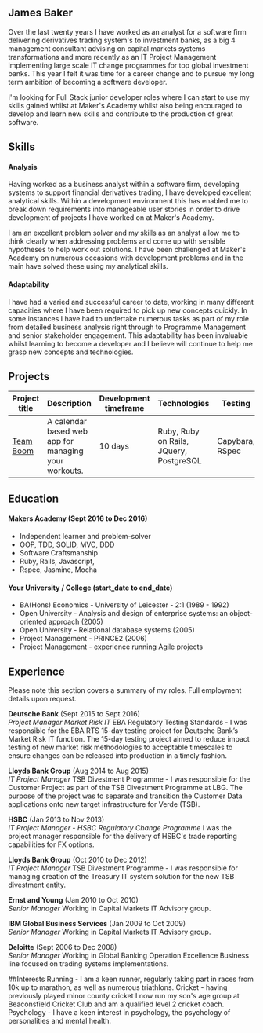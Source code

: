 ## James Baker

Over the last twenty years I have worked as an analyst for a software firm delivering derivatives trading system's to investment banks, as a big 4 management consultant advising on capital markets systems transformations and more recently as an IT Project Management implementing large scale IT change programmes for top global investment banks. This year I felt it was time for a career change and to pursue my long term ambition of becoming a software developer.

I'm looking for Full Stack junior developer roles where I can start to use my skills gained whilst at Maker's Academy whilst also being encouraged to develop and learn new skills and contribute to the production of great software.

## Skills

#### Analysis

Having worked as a business analyst within a software firm, developing systems to support financial derivatives trading, I have developed excellent analytical skills. Within a development environment this has enabled me to break down requirements into manageable user stories in order to drive development of projects I have worked on at Maker's Academy.

I am an excellent problem solver and my skills as an analyst allow me to think clearly when addressing problems and come up with sensible hypotheses to help work out solutions.  I have been challenged at Maker's Academy on numerous occasions with development problems and in the main have solved these using my analytical skills.

#### Adaptability

I have had a varied and successful career to date, working in many different capacities where I have been required to pick up new concepts quickly. In some instances I have had to undertake numerous tasks as part of my role from detailed business analysis right through to Programme Management and senior stakeholder engagement.  This adaptability has been invaluable whilst learning to become a developer and I believe will continue to help me grasp new concepts and technologies.

## Projects

Project title  | Description  									| Development timeframe | Technologies | Testing
------------- | ------------------------------	| ------------- |------------- |---------
[Team Boom](https://github.com/alexanderwjrussell/boom_training_webapp.git) | A calendar based web app for managing your workouts. | 10 days | Ruby, Ruby on Rails, JQuery, PostgreSQL| Capybara, RSpec

## Education

#### Makers Academy (Sept 2016 to Dec 2016)

- Independent learner and problem-solver
- OOP, TDD, SOLID, MVC, DDD
- Software Craftsmanship
- Ruby, Rails, Javascript,
- Rspec, Jasmine, Mocha

#### Your University / College (start_date to end_date)

- BA(Hons) Economics - University of Leicester - 2:1 (1989 - 1992)
- Open University - Analysis and design of enterprise systems: an object-oriented approach (2005)
- Open University - Relational database systems (2005)
- Project Management - PRINCE2 (2006)
- Project Management - experience running Agile projects

## Experience
Please note this section covers a summary of my roles.  Full employment details upon request.

**Deutsche Bank** (Sept 2015 to Sept 2016)    
*Project Manager Market Risk IT*
EBA Regulatory Testing Standards - I was responsible for the EBA RTS 15-day testing project for Deutsche Bank’s Market Risk IT function.  The 15-day testing project aimed to reduce impact testing of new market risk methodologies to acceptable timescales to ensure changes can be released into production in a timely fashion.    

**Lloyds Bank Group** (Aug 2014 to Aug 2015)   
*IT Project Manager*
TSB Divestment Programme - I was responsible for the Customer Project as part of the TSB Divestment Programme at LBG. The purpose of the project was to separate and transition the Customer Data applications onto new target infrastructure for Verde (TSB).

**HSBC** (Jan 2013 to Nov 2013)   
*IT Project Manager - HSBC Regulatory Change Programme*
I was the project manager responsible for the delivery of HSBC's trade reporting capabilities for FX options.  

**Lloyds Bank Group** (Oct 2010 to Dec 2012)   
*IT Project Manager*
TSB Divestment Programme - I was responsible for managing creation of the Treasury IT system solution for the new TSB divestment entity.

**Ernst and Young** (Jan 2010 to Oct 2010)   
*Senior Manager*
Working in Capital Markets IT Advisory group.

**IBM Global Business Services** (Jan 2009 to Oct 2009)   
*Senior Manager*
Working in Capital Markets IT Advisory group.

**Deloitte** (Sept 2006 to Dec 2008)   
*Senior Manager*
Working in Global Banking Operation Excellence Business line focused on trading systems implementations.

##Interests
Running - I am a keen runner, regularly taking part in races from 10k up to marathon, as well as numerous triathlons.
Cricket - having previously played minor county cricket I now run my son's age group at Beaconsfield Cricket Club and am a qualified level 2 cricket coach.
Psychology - I have a keen interest in psychology, the psychology of personalities and mental health.     
